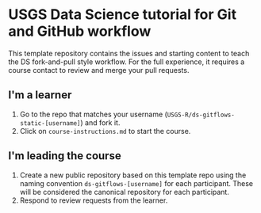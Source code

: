 # USGS Data Science tutorial for Git and GitHub workflow

This template repository contains the issues and starting content to teach the DS fork-and-pull style workflow. For the full experience, it requires a course contact to review and merge your pull requests. 

## I'm a learner

1. Go to the repo that matches your username (`USGS-R/ds-gitflows-static-[username]`) and fork it.
1. Click on `course-instructions.md` to start the course.

## I'm leading the course

1. Create a new public repository based on this template repo using the naming convention `ds-gitflows-[username]` for each participant. These will be considered the canonical repository for each participant.
1. Respond to review requests from the learner.
